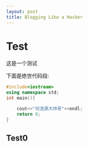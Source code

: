 ```yaml
---
layout: post
title: Blogging Like a Hacker
---
```

# Test
这是一个测试

下面是绝世代码段:
```c++
#include<iostream>
using namespace std;
int main(){

    cout<<"何浩源大帅哥"<<endl;
    return 0;
}
```
## Test0